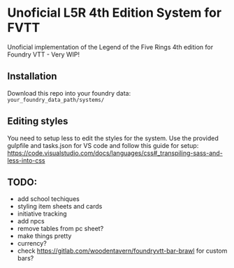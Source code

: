 # Unoficial L5R 4th Edition System for FVTT

Unoficial implementation of the Legend of the Five Rings 4th edition for Foundry VTT - Very WIP!

## Installation

Download this repo into your foundry data: `your_foundry_data_path/systems/`

## Editing styles

You need to setup less to edit the styles for the system. Use the provided gulpfile and tasks.json for VS code and follow this guide for setup: https://code.visualstudio.com/docs/languages/css#_transpiling-sass-and-less-into-css

## TODO:
  - add school techiques
  - styling item sheets and cards
  - initiative tracking
  - add npcs
  - remove tables from pc sheet?
  - make things pretty
  - currency?
  - check https://gitlab.com/woodentavern/foundryvtt-bar-brawl for custom bars?